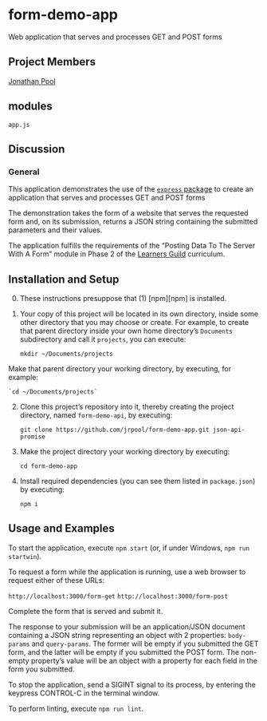 # form-demo-app
Web application that serves and processes GET and POST forms

## Project Members

[Jonathan Pool](https://github.com/jrpool)

## modules

```
app.js
```

## Discussion

### General

This application demonstrates the use of the [`express` package][exp] to create an application that serves and processes GET and POST forms

The demonstration takes the form of a website that serves the requested form and, on its submission, returns a JSON string containing the submitted parameters and their values.

The application fulfills the requirements of the “Posting Data To The Server With A Form” module in Phase 2 of the [Learners Guild][lg] curriculum.

## Installation and Setup

0. These instructions presuppose that (1) [npm][npm] is installed.

1. Your copy of this project will be located in its own directory, inside some other directory that you may choose or create. For example, to create that parent directory inside your own home directory’s `Documents` subdirectory and call it `projects`, you can execute:

    `mkdir ~/Documents/projects`

Make that parent directory your working directory, by executing, for example:

    `cd ~/Documents/projects`

2. Clone this project’s repository into it, thereby creating the project directory, named `form-demo-api`, by executing:

    `git clone https://github.com/jrpool/form-demo-app.git json-api-promise`

2. Make the project directory your working directory by executing:

    `cd form-demo-app`

3. Install required dependencies (you can see them listed in `package.json`) by executing:

    `npm i`

## Usage and Examples

To start the application, execute `npm start` (or, if under Windows, `npm run startwin`).

To request a form while the application is running, use a web browser to request either of these URLs:

`http://localhost:3000/form-get`
`http://localhost:3000/form-post`

Complete the form that is served and submit it.

The response to your submission will be an application/JSON document containing a JSON string representing an object with 2 properties: `body-params` and `query-params`. The former will be empty if you submitted the GET form, and the latter will be empty if you submitted the POST form. The non-empty property’s value will be an object with a property for each field in the form you submitted.

To stop the application, send a SIGINT signal to its process, by entering the keypress CONTROL-C in the terminal window.

To perform linting, execute `npm run lint`.

[exp]: https://www.npmjs.com/package/express
[lg]: https://www.learnersguild.org
